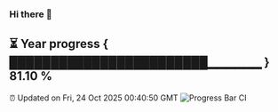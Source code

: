 ### Hi there 👋
⏳ Year progress { ████████████████████████▁▁▁▁▁▁ } 81.10 %
---
⏰ Updated on Fri, 24 Oct 2025 00:40:50 GMT
![Progress Bar CI](https://github.com/Moyi321/Moyi321/workflows/Progress%20Bar%20CI/badge.svg)
